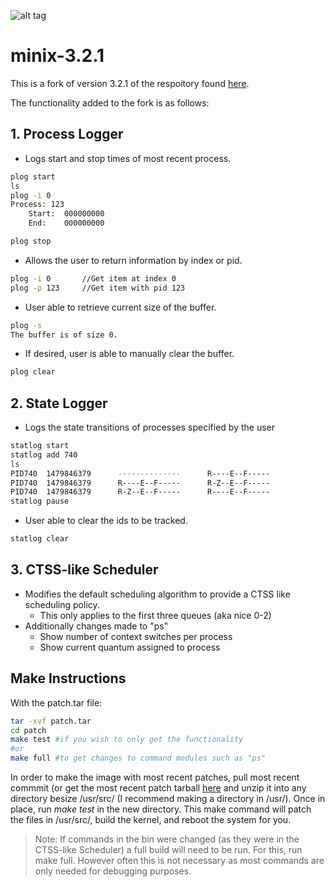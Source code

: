 ![alt tag](http://cdns2.freepik.com/free-photo/terminal-windows_318-9332.jpg)

# minix-3.2.1
This is a fork of version 3.2.1 of the respoitory found [here](https://github.com/minix3/minix).

The functionality added to the fork is as follows:
## 1. Process Logger
* Logs start and stop times of most recent process.
```bash
plog start
ls
plog -i 0
Process: 123
	Start:	000000000
	End:	000000000

plog stop
```
* Allows the user to return information by index or pid.
```bash
plog -i 0		//Get item at index 0
plog -p 123		//Get item with pid 123
```
  * User able to retrieve current size of the buffer.
```bash
plog -s
The buffer is of size 0.
```
  * If desired, user is able to manually clear the buffer.
```bash
plog clear
```

## 2. State Logger
* Logs the state transitions of processes specified by the user
```bash
statlog start
statlog add 740
ls
PID740  1479846379      --------------      R----E--F-----
PID740  1479846379      R----E--F-----      R-Z--E--F-----
PID740  1479846379      R-Z--E--F-----      R----E--F-----
statlog pause
```
* User able to clear the ids to be tracked.
```bash
statlog clear
```

## 3. CTSS-like Scheduler
* Modifies the default scheduling algorithm to provide a CTSS like scheduling policy.
  * This only applies to the first three queues (aka nice 0-2)
* Additionally changes made to "ps"
  * Show number of context switches per process
  * Show current quantum assigned to process
## Make Instructions
With the patch.tar file:

```bash
tar -xvf patch.tar
cd patch
make test #if you wish to only get the functionality
#or
make full #to get changes to command modules such as "ps"
```

In order to make the image with most recent patches, pull most recent commmit (or get the most recent patch tarball [here](https://github.com/Jakeman893/minix-3.2.1/releases) and unzip it into any directory besize /usr/src/ (I recommend making a directory in /usr/).
Once in place, run *make test* in the new directory. This make command will patch the files in /usr/src/, build the kernel, and reboot the system for you.

> Note: If commands in the bin were changed (as they were in the CTSS-like Scheduler) a full build will need to be run. For this, run make full.
> However often this is not necessary as most commands are only needed for debugging purposes.